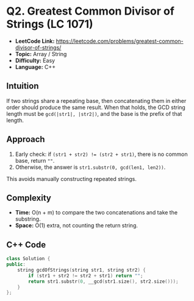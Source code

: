 # Q2. Greatest Common Divisor of Strings (LC 1071)

- **LeetCode Link:** https://leetcode.com/problems/greatest-common-divisor-of-strings/
- **Topic:** Array / String
- **Difficulty:** Easy
- **Language:** C++

## Intuition
If two strings share a repeating base, then concatenating them in either order should produce the same result. When that holds, the GCD string length must be `gcd(|str1|, |str2|)`, and the base is the prefix of that length.

## Approach
1. Early check: if `(str1 + str2) != (str2 + str1)`, there is no common base, return `""`.
2. Otherwise, the answer is `str1.substr(0, gcd(len1, len2))`.

This avoids manually constructing repeated strings.

## Complexity
- **Time:** O(n + m) to compare the two concatenations and take the substring.
- **Space:** O(1) extra, not counting the return string.

## C++ Code
```cpp
class Solution {
public:
    string gcdOfStrings(string str1, string str2) {
        if (str1 + str2 != str2 + str1) return "";
        return str1.substr(0, __gcd(str1.size(), str2.size()));
    }
};
